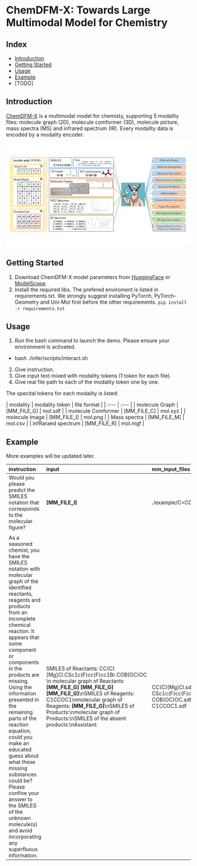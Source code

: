 # ChemDFM-X: Towards Large Multimodal Model for Chemistry


## Index
- [Introduction](#introduction)
- [Getting Started](#getting-started)
- [Usage](#usage)
- [Example](#example)
- [TODO]

## Introduction
[ChemDFM-X](https://www.sciengine.com/SCIS/doi/10.1007/s11432-024-4243-0) is a multimodal model for chemisty, supporting 5 modality files: molecule graph (2D), molecule comformer (3D), molecule picture, mass spectra (MS) and infrared spectrum (IR).
Every modality data is encoded by a modality encoder.

<img src="./images/ChemDFM-X.png" alt="ChemDFM-X introduction." width="600">

## Getting Started
1. Download ChemDFM-X model parameters from [HuggingFace](https://huggingface.co/OpenDFM/ChemDFM-X-v1.0-13B) or [ModelScope](https://modelscope.cn/models/OpenDFM/ChemDFM-X-v1.0-13B).
2. Install the required libs. The prefered enviroment is listed in requirements.txt. We strongly suggest installing PyTorch, PyTorch-Geometry and Uni-Mol first before the other requirements.
`pip install -r requirements.txt`

## Usage
1. Run the bash command to launch the demo. Please ensure your environment is activated.
 * bash ./infer/scripts/interact.sh
2. Give instruction.
3. Give input text mixed with modality tokens (1 token for each file).
4. Give real file path to each of the modality token one by one.

The specital tokens for each modality is listed:


 | modality | modality token | file format | 
 |  :--- | :--- |
 | molecule Graph | [MM_FILE_G] | mol.sdf |
 | molecule Comformer | [MM_FILE_C] | mol.xyz |
 | molecule Image | [MM_FILE_I] | mol.png |
 | Mass spectra | [MM_FILE_M] | mol.csv |
 | infRaraed spectrum | [MM_FILE_R] | mol.mgf |

 ## Example
More examples will be updated later.

 | instruction | input | mm_input_files |
 |  :--- | :--- | :--- |
 | Would you please predict the SMILES notation that corresponds to the molecular figure? | **[MM_FILE_I]** | ./example/C=COF.png |
 | | | |
 | As a seasoned chemist, you have the SMILES notation with molecular graph of the identified reactants, reagents and products from an incomplete chemical reaction. It appears that some component or components in the products are missing. Using the information presented in the remaining parts of the reaction equation, could you make an educated guess about what these missing substances could be? Please confine your answer to the SMILES of the unknown molecule(s) and avoid incorporating any superfluous information. | SMILES of Reactants: CC(C)[Mg]Cl.CSc1c(F)cc(F)cc1Br.COB(OC)OC \n molecular graph of Reactants **[MM_FILE_G] [MM_FILE_G] [MM_FILE_G]**\nSMILES of Reagents: C1CCOC1\nmolecular graph of Reagents: **[MM_FILE_G]**\nSMILES of Products:\nmolecular graph of Products:\nSMILES of the absent products:\nAssistant:|CC(C)[Mg]Cl.sdf CSc1c(F)cc(F)cc1Br.sdf COB(OC)OC.sdf C1CCOC1.sdf

